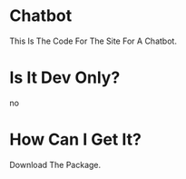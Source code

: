 # Chatbot
This Is The Code For The Site For A Chatbot.
#  Is It Dev Only?
no
# How Can I Get It?
Download The Package.
